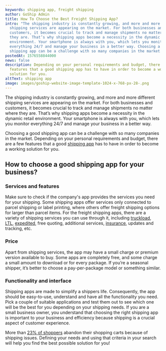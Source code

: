 ```yaml
---
keywords: shipping app, freight shipping
author: GoShip Admin
title: How To Choose the Best Freight Shipping App?
intro: "The shipping industry is constantly growing, and more and more different
  shipping services are appearing on the market. For both businesses and
  customers, it becomes crucial to track and manage shipments no matter where
  they are. That’s why shipping apps become a necessity in the dynamic retail
  environment. Your smartphone is always with you, which lets you monitor
  everything 24/7 and manage your business in a better way. Choosing a good
  shipping app can be a challenge with so many companies in the market. "
postedAt: 1576558844000
news: false
description: Depending on your personal requirements and budget, there are a few
  features that a good shipping app has to have in order to become a working
  solution for you.
altText: shipping app
image: images/goship-website-image-template-1024-x-768-px-28-.png
---
```

The shipping industry is constantly growing, and more and more different shipping services are appearing on the market. For both businesses and customers, it becomes crucial to track and manage shipments no matter where they are. That’s why shipping apps become a necessity in the dynamic retail environment. Your smartphone is always with you, which lets you monitor everything 24/7 and manage your business in a better way. 

Choosing a good shipping app can be a challenge with so many companies in the market. Depending on your personal requirements and budget, there are a few features that a good [shipping app](https://www.goship.com/posts/what-are-the-benefits-of-using-mobile-shipping-apps) has to have in order to become a working solution for you.

## How to choose a good shipping app for your business?

### Services and features

Make sure to check if the company's app provides the services you need for your shipping. Some shipping apps offer services only connected to parcel shipping or label printing, where others offer freight shipping options for larger than parcel items. For the freight shipping apps, there are a variety of shipping services you can use through it, including [truckload](https://www.goship.com/shipping-services/truckload-freight-shipping/), [LTL](https://www.goship.com/shipping-services/ltl-freight-shipping/), [expedited](https://www.goship.com/blog/what-is-expedited-shipping-when-should-you-use-it/), free quoting, additional services, [insurance](https://www.goship.com/shipping-services/freight-insurance/), updates and tracking, etc.

### Price

Apart from shipping services, the app may have a small charge or premium version available to buy. Some apps are completely free, and some charge a small amount to download or for every package. If you’re a seasonal shipper, it’s better to choose a pay-per-package model or something similar.

### Functionality and interface

Shipping apps are made to simplify a shippers life. Consequently, the app should be easy-to-use, understand and have all the functionality you need. Pick a couple of suitable applications and test them out to see which one will be the best for you depending on your shipping needs. If you are a small business owner, you understand that choosing the right shipping app is important to your business and efficiency because shipping is a crucial aspect of customer experience. 

More than [23% of shoppers](https://www.salecycle.com/blog/strategies/infographic-people-abandon-shopping-carts/) abandon their shopping carts because of shipping issues. Defining your needs and using that criteria in your search will help you find the best possible solution for you!